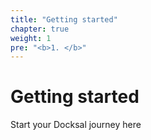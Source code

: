 ```yaml
---
title: "Getting started"
chapter: true
weight: 1
pre: "<b>1. </b>"
---
```


# Getting started

Start your Docksal journey here
